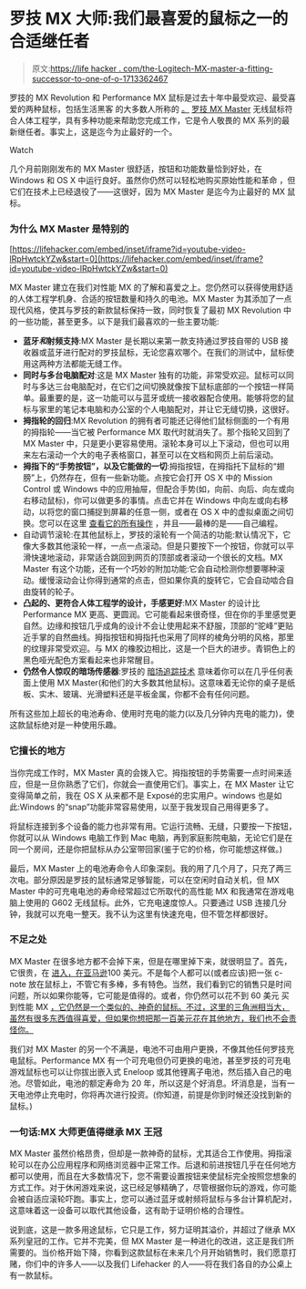 # 罗技 MX 大师:我们最喜爱的鼠标之一的合适继任者

> 原文:[https://life hacker . com/the-Logitech-MX-master-a-fitting-successor-to-one-of-o-1713362467](https://lifehacker.com/the-logitech-mx-master-a-fitting-successor-to-one-of-o-1713362467)

罗技的 MX Revolution 和 Performance MX 鼠标是过去十年中最受欢迎、最受喜爱的两种鼠标，包括生活黑客 的大多数人所称的 [。](http://lifehacker.com/five-best-desktop-mice-5931795) [罗技 MX Master](http://www.logitech.com/en-us/product/mx-master) 无线鼠标符合人体工程学，具有多种功能来帮助您完成工作，它是令人敬畏的 MX 系列的最新继任者。事实上，这是迄今为止最好的一个。

Watch

几个月前刚刚发布的 MX Master 很舒适，按钮和功能数量恰到好处，在 Windows 和 OS X 中运行良好。虽然你仍然可以轻松地购买原始性能和革命 ，但它们在技术上已经退役了——这很好，因为 MX Master 是迄今为止最好的 MX 鼠标。

### 为什么 MX Master 是特别的

 [https://lifehacker.com/embed/inset/iframe?id=youtube-video-lRpHwtckYZw&start=0](https://lifehacker.com/embed/inset/iframe?id=youtube-video-lRpHwtckYZw&start=0) 

MX Master 建立在我们对性能 MX 的了解和喜爱之上。您仍然可以获得使用舒适的人体工程学机身、合适的按钮数量和持久的电池。MX Master 为其添加了一点现代风格，使其与罗技的新款鼠标保持一致，同时恢复了最初 MX Revolution 中的一些功能，甚至更多。以下是我们最喜欢的一些主要功能:

*   **蓝牙*和*射频支持**:MX Master 是长期以来第一款支持通过罗技自带的 USB 接收器或蓝牙进行配对的罗技鼠标，无论您喜欢哪个。在我们的测试中，鼠标使用这两种方法都能无缝工作。
*   **同时与多台电脑配对**:这是 MX Master 独有的功能，非常受欢迎。鼠标可以同时与多达三台电脑配对，在它们之间切换就像按下鼠标底部的一个按钮一样简单。最重要的是，这一功能可以与蓝牙或统一接收器配合使用。能够将您的鼠标与家里的笔记本电脑和办公室的个人电脑配对，并让它无缝切换，这很好。
*   **拇指轮的回归**:MX Revolution 的拥有者可能还记得他们鼠标侧面的一个有用的拇指轮——当它被 Performance MX 取代时就消失了。那个指轮又回到了 MX Master 中，只是更小更容易使用。滚轮本身可以上下滚动，但也可以用来左右滚动一个大的电子表格窗口，甚至可以在文档和网页上前后滚动。
*   **拇指下的“手势按钮”，以及它能做的一切**:拇指按钮，在拇指托下鼠标的“翅膀”上，仍然存在，但有一些新功能。点按它会打开 OS X 中的 Mission Control 或 Windows 中的应用抽屉，但配合手势(如，向前、向后、向左或向右移动鼠标)，你可以做更多的事情。点击它并在 Windows 中向左或向右移动，以将您的窗口捕捉到屏幕的任意一侧，或者在 OS X 中的虚拟桌面之间切换。您可以在这里 [查看它的所有操作](http://www.logitech.com/en-us/mice-pointers/articles/mx-master-immersion-guide) ，并且——最棒的是——自己编程。
*   自动调节滚轮:在其他鼠标上，罗技的滚轮有一个简洁的功能:默认情况下，它像大多数其他滚轮一样，一点一点滚动。但是只要按下一个按钮，你就可以平滑快速地滚动，非常适合跳回到网页的顶部或者滚动一个很长的文档。MX Master 有这个功能，还有一个巧妙的附加功能:它会自动检测你想要哪种滚动。缓慢滚动会让你得到通常的点击，但如果你真的旋转它，它会自动啮合自由旋转的轮子。
*   **凸起的、更符合人体工程学的设计，手感更好**:MX Master 的设计比 Performance MX 更高、更圆润。它可能看起来很奇怪，但在你的手里感觉更自然。边缘和按钮几乎成角的设计不会让使用起来不舒服，顶部的“驼峰”更贴近手掌的自然曲线。拇指按钮和拇指托也采用了同样的棱角分明的风格，那里的纹理非常受欢迎。与 MX 的橡胶边相比，这是一个巨大的进步。青铜色上的黑色哑光配色方案看起来也非常醒目。
*   **仍然令人惊叹的暗场传感器**:罗技的 [暗场追踪技术](http://www.logitech.com/en-us/mice-pointers/articles/11539) 意味着你可以在几乎任何表面上使用 MX Master(和他们的大多数其他鼠标)。这意味着无论你的桌子是纸板、实木、玻璃、光滑塑料还是平板金属，你都不会有任何问题。

所有这些加上超长的电池寿命、使用时充电的能力(以及几分钟内充电的能力)，使这款鼠标绝对是一种使用乐趣。

### 它擅长的地方

当你完成工作时，MX Master 真的会拨入它。拇指按钮的手势需要一点时间来适应，但是一旦你熟悉了它们，你就会一直使用它们。事实上，在 MX Master 让它变得简单之前，我在 OS X 从来都不是 Exposé的忠实用户。windows 也是如此:Windows 的“snap”功能非常容易使用，以至于我发现自己用得更多了。

将鼠标连接到多个设备的能力也非常有用。它运行流畅、无缝，只要按一下按钮，你就可以从 Windows 电脑工作到 Mac 电脑，再到家庭影院电脑，无论它们是在同一个房间，还是你把鼠标从办公室带回家(鉴于它的价格，你可能想这样做。)

最后，MX Master 上的电池寿命令人印象深刻。我的用了几个月了，只充了两三次电。部分原因是罗技的鼠标通常足够智能，可以在空闲时自动关机，但 MX Master 中的可充电电池的寿命经常超过它所取代的高性能 MX 和我通常在游戏电脑上使用的 G602 无线鼠标。此外，它充电速度惊人。只要通过 USB 连接几分钟，我就可以充电一整天。我不认为这里有快速充电，但不管怎样都很好。

### 不足之处

MX Master 在很多地方都不会掉下来，但是在哪里掉下来，就很明显了。首先，它很贵，在 [进入，在亚马逊](http://www.amazon.com/Logitech-Master-Wireless-Mouse-910-004337/dp/B00TZR3WRM?asc_campaign=InlineText&asc_refurl=https://lifehacker.com/the-logitech-mx-master-a-fitting-successor-to-one-of-o-1713362467&asc_source=&tag=kinjalifehackerlink-20)100 美元。不是每个人都可以(或者应该)把一张 c-note 放在鼠标上，不管它有多棒，多有特色。当然，我们看到它的销售只是时间问题，所以如果你能等，它可能是值得的。或者，你仍然可以花不到 60 美元 买到性能 MX [，它仍然是一个类似的、神奇的鼠标。不过，这里的三角洲相当大，虽然有很多东西值得喜爱，但如果你想把那一百美元花在其他地方，我们也不会责怪你。](http://www.amazon.com/Logitech-Wireless-Performance-Mouse-Mac/dp/B002HWRJBM/?asc_campaign=InlineText&asc_refurl=https://lifehacker.com/the-logitech-mx-master-a-fitting-successor-to-one-of-o-1713362467&asc_source=&tag=kinjalifehackerlink-20)

我们对 MX Master 的另一个不满是，电池不可由用户更换，不像其他任何罗技充电鼠标。Performance MX 有一个可充电但仍可更换的电池，甚至罗技的可充电游戏鼠标也可以让你拔出嵌入式 Eneloop 或其他锂离子电池，然后插入自己的电池。尽管如此，电池的额定寿命为 20 年，所以这是个好消息。坏消息是，当有一天电池停止充电时，你将再次进行投资。(你知道，前提是你到时候还没找到新的鼠标。)

### 一句话:MX 大师更值得继承 MX 王冠

MX Master 虽然价格昂贵，但却是一款神奇的鼠标，尤其适合工作使用。拇指滚轮可以在办公应用程序和网络浏览器中正常工作。后退和前进按钮几乎在任何地方都可以使用，而且在大多数情况下，您不需要设置按钮来使鼠标完全按照您想象的方式工作。对于休闲游戏来说，这已经足够精确了，尽管根据你玩的游戏，你可能会被自适应滚轮吓跑。事实上，您可以通过蓝牙或射频将鼠标与多台计算机配对，这意味着这一设备可以取代其他设备，这有助于证明价格的合理性。

说到底，这是一款多用途鼠标，它只是工作，努力证明其溢价，并超过了继承 MX 系列皇冠的工作。它并不完美，但 MX Master 是一种进化的改进，这正是我们所需要的。当价格开始下降，你看到这款鼠标在未来几个月开始销售时，我们愿意打赌，你们中的许多人——以及我们 Lifehacker 的人——将在我们各自的办公桌上有一款鼠标。
